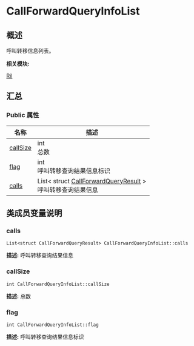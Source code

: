 # CallForwardQueryInfoList


## 概述

呼叫转移信息列表。

**相关模块:**

[Ril](_ril.md)


## 汇总


### Public 属性

  | 名称 | 描述 | 
| -------- | -------- |
| [callSize](#callsize) | int<br/>总数&nbsp; | 
| [flag](#flag) | int<br/>呼叫转移查询结果信息标识&nbsp; | 
| [calls](#calls) | List&lt;&nbsp;struct&nbsp;[CallForwardQueryResult](_call_forward_query_result.md)&nbsp;&gt;<br/>呼叫转移查询结果信息&nbsp; | 


## 类成员变量说明


### calls

  
```
List<struct CallForwardQueryResult> CallForwardQueryInfoList::calls
```
**描述:**
呼叫转移查询结果信息


### callSize

  
```
int CallForwardQueryInfoList::callSize
```
**描述:**
总数


### flag

  
```
int CallForwardQueryInfoList::flag
```
**描述:**
呼叫转移查询结果信息标识
